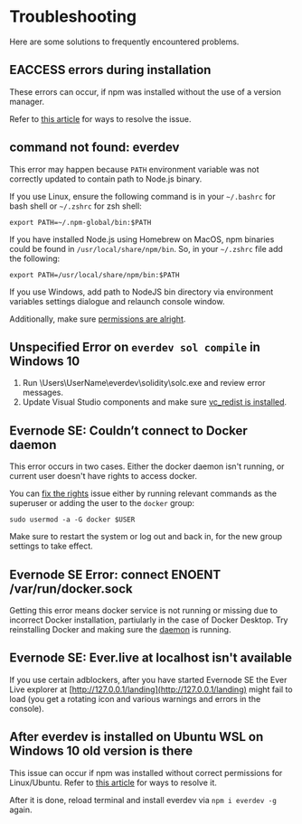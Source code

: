 # Troubleshooting

Here are some solutions to frequently encountered problems.

## EACCESS errors during installation

These errors can occur, if npm was installed without the use of a version manager.

Refer to [this article](https://docs.npmjs.com/resolving-eacces-permissions-errors-when-installing-packages-globally) for ways to resolve the issue.

## command not found: everdev

This error may happen because `PATH` environment variable was not correctly updated to contain path to Node.js binary.

If you use Linux, ensure the following command is in your `~/.bashrc` for bash shell or `~/.zshrc` for zsh shell:

```
export PATH=~/.npm-global/bin:$PATH
```

If you have installed Node.js using Homebrew on MacOS, npm binaries could be found in `/usr/local/share/npm/bin`. So, in your `~/.zshrc` file add the following:

```
export PATH=/usr/local/share/npm/bin:$PATH
```

If you use Windows, add path to NodeJS bin directory via environment variables settings dialogue and relaunch console window.

Additionally, make sure [permissions are alright](https://docs.npmjs.com/resolving-eacces-permissions-errors-when-installing-packages-globally).

## Unspecified Error on `everdev sol compile` in Windows 10

1. Run \Users\UserName\everdev\solidity\solc.exe and review error messages.
2. Update Visual Studio components and make sure [vc\_redist is installed](https://support.microsoft.com/en-us/topic/the-latest-supported-visual-c-downloads-2647da03-1eea-4433-9aff-95f26a218cc0).

## Evernode SE: Couldn’t connect to Docker daemon

This error occurs in two cases. Either the docker daemon isn't running, or current user doesn't have rights to access docker.

You can [fix the rights](https://docs.docker.com/engine/install/linux-postinstall/) issue either by running relevant commands as the superuser or adding the user to the `docker` group:

```
sudo usermod -a -G docker $USER
```

Make sure to restart the system or log out and back in, for the new group settings to take effect.

## Evernode SE Error: connect ENOENT /var/run/docker.sock

Getting this error means docker service is not running or missing due to incorrect Docker installation, partiularly in the case of Docker Desktop. Try reinstalling Docker and making sure the [daemon](https://docs.docker.com/config/daemon/start/) is running.

## Evernode SE: Ever.live at localhost isn't available

If you use certain adblockers, after you have started Evernode SE the Ever Live explorer at [http://127.0.0.1/landing](http://127.0.0.1/landing) might fail to load (you get a rotating icon and various warnings and errors in the console).

## After everdev is installed on Ubuntu WSL on Windows 10 old version is there

This issue can occur if npm was installed without correct permissions for Linux/Ubuntu. Refer to [this article](https://docs.npmjs.com/resolving-eacces-permissions-errors-when-installing-packages-globally) for ways to resolve it.

After it is done, reload terminal and install everdev via `npm i everdev -g` again.
